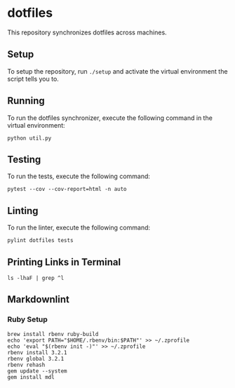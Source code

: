 # dotfiles

This repository synchronizes dotfiles across machines.

## Setup

To setup the repository, run `./setup` and activate the virtual environment the script tells you to.

## Running

To run the dotfiles synchronizer, execute the following command in the virtual environment:

```shell
python util.py
```

## Testing

To run the tests, execute the following command:

```shell
pytest --cov --cov-report=html -n auto
```

## Linting

To run the linter, execute the following command:

```shell
pylint dotfiles tests
```

## Printing Links in Terminal

```shell
ls -lhaF | grep ^l
```

## Markdownlint

### Ruby Setup

```shell
brew install rbenv ruby-build
echo 'export PATH="$HOME/.rbenv/bin:$PATH"' >> ~/.zprofile
echo 'eval "$(rbenv init -)"' >> ~/.zprofile
rbenv install 3.2.1
rbenv global 3.2.1
rbenv rehash
gem update --system
gem install mdl
```
